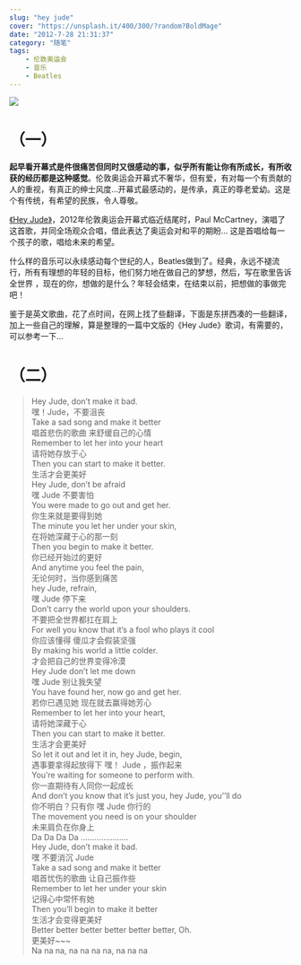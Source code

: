 ```yaml
---
slug: "hey jude"
cover: "https://unsplash.it/400/300/?random?BoldMage"
date: "2012-7-28 21:31:37"
category: "随笔"
tags:
    - 伦敦奥运会
    - 音乐
    - Beatles
---
```


![](http://7xo6wq.com1.z0.glb.clouddn.com/static/images/hey_jude.jpg)

[](#（一） "（一）")（一）
=================

**起早看开幕式是件很痛苦但同时又很感动的事，似乎所有能让你有所成长，有所收获的经历都是这种感觉**。伦敦奥运会开幕式不奢华，但有爱，有对每一个有贡献的人的重视，有真正的绅士风度…开幕式最感动的，是传承，真正的尊老爱幼。这是个有传统，有希望的民族，令人尊敬。

[《Hey Jude》](http://baike.baidu.com/link?url=7IPbBxqWEeXm1fOUlTEI_RZt9moiQJ9TI4lPmiLyp6rdJbBbAYR7PoTQe0EtpTqbp3fKColqd_aJXoXUvX2a5bnmabowlTsmhnZdBsv-71e)，2012年伦敦奥运会开幕式临近结尾时，Paul McCartney，演唱了这首歌，并同全场观众合唱，借此表达了奥运会对和平的期盼… 这是首唱给每一个孩子的歌，唱给未来的希望。

什么样的音乐可以永续感动每个世纪的人，Beatles做到了。经典，永远不褪流行，所有有理想的年轻的目标，他们努力地在做自己的梦想，然后，写在歌里告诉全世界 ，现在的你，想做的是什么？年轻会结束，在结束以前，把想做的事做完吧！

鉴于是英文歌曲，花了点时间，在网上找了些翻译，下面是东拼西凑的一些翻译，加上一些自己的理解，算是整理的一篇中文版的《Hey Jude》歌词，有需要的，可以参考一下…

[](#（二） "（二）")（二）
=================

> Hey Jude, don’t make it bad.  
> 嘿！Jude，不要沮丧  
> Take a sad song and make it better  
> 唱首悲伤的歌曲 来舒缓自己的心情  
> Remember to let her into your heart  
> 请将她存放于心  
> Then you can start to make it better.  
> 生活才会更美好  
> Hey Jude, don’t be afraid  
> 嘿 Jude 不要害怕  
> You were made to go out and get her.  
> 你生来就是要得到她  
> The minute you let her under your skin,  
> 在将她深藏于心的那一刻  
> Then you begin to make it better.  
> 你已经开始过的更好  
> And anytime you feel the pain,  
> 无论何时，当你感到痛苦  
> hey Jude, refrain,  
> 嘿 Jude 停下来  
> Don’t carry the world upon your shoulders.  
> 不要把全世界都扛在肩上  
> For well you know that it’s a fool who plays it cool  
> 你应该懂得 傻瓜才会假装坚强  
> By making his world a little colder.  
> 才会把自己的世界变得冷漠  
> Hey Jude don’t let me down  
> 嘿 Jude 别让我失望  
> You have found her, now go and get her.  
> 若你已遇见她 现在就去赢得她芳心  
> Remember to let her into your heart,  
> 请将她深藏于心  
> Then you can start to make it better.  
> 生活才会更美好  
> So let it out and let it in, hey Jude, begin,  
> 遇事要拿得起放得下 嘿！ Jude ，振作起来  
> You’re waiting for someone to perform with.  
> 你一直期待有人同你一起成长  
> And don’t you know that it’s just you, hey Jude, you’’ll do  
> 你不明白？只有你 嘿 Jude 你行的  
> The movement you need is on your shoulder  
> 未来肩负在你身上  
> Da Da Da Da …………………  
> Hey Jude, don’t make it bad.  
> 嘿 不要消沉 Jude  
> Take a sad song and make it better  
> 唱首忧伤的歌曲 让自己振作些  
> Remember to let her under your skin  
> 记得心中常怀有她  
> Then you’ll begin to make it better  
> 生活才会变得更美好  
> Better better better better better better, Oh.  
> 更美好~~~  
> Na na na, na na na na, na na na
